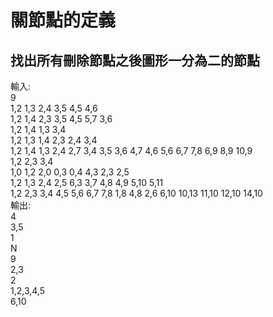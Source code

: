 # 關節點的定義
## 找出所有刪除節點之後圖形一分為二的節點
輸入:<br>
9<br>
1,2 1,3 2,4 3,5 4,5 4,6<br>
1,2 1,4 2,3 3,5 4,5 5,7 3,6<br>
1,2 1,4 1,3 3,4<br>
1,2 1,3 1,4 2,3 2,4 3,4<br>
1,2 1,4 1,3 2,4 2,7 3,4 3,5 3,6 4,7 4,6 5,6 6,7 7,8 6,9 8,9 10,9<br>
1,2 2,3 3,4<br>
1,0 1,2 2,0 0,3 0,4 4,3 2,3 2,5<br>
1,2 1,3 2,4 2,5 6,3 3,7 4,8 4,9 5,10 5,11<br>
1,2 2,3 3,4 4,5 5,6 6,7 7,8 1,8 4,8 2,6 6,10 10,13 11,10 12,10 14,10<br>
輸出:<br>
4<br>
3,5<br>
1<br>
N<br>
9<br>
2,3<br>
2<br>
1,2,3,4,5<br>
6,10